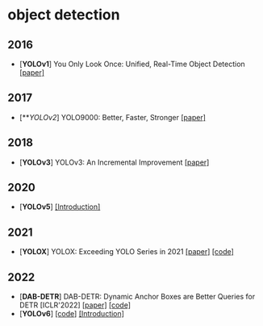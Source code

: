 # object detection
## 2016
- [**YOLOv1**] You Only Look Once: Unified, Real-Time Object Detection [[paper]](https://arxiv.org/pdf/1506.02640.pdf)
## 2017
- [***YOLOv2*] YOLO9000: Better, Faster, Stronger [[paper]](https://arxiv.org/abs/1612.08242)
## 2018
- [**YOLOv3**] YOLOv3: An Incremental Improvement [[paper]](https://arxiv.org/abs/1804.02767v1)
## 2020
- [**YOLOv5**] [[Introduction]](https://github.com/ultralytics/yolov5/issues/6998)
## 2021
- [**YOLOX**] YOLOX: Exceeding YOLO Series in 2021 [[paper]](https://arxiv.org/abs/2107.08430) [[code]](https://github.com/Megvii-BaseDetection/YOLOX)
## 2022
- [**DAB-DETR**] DAB-DETR: Dynamic Anchor Boxes are Better Queries for DETR [ICLR'2022] [[paper]](https://arxiv.org/abs/2201.12329) [[code]](https://github.com/IDEA-opensource/DAB-DETR)
- [**YOLOv6**] [[code]](https://github.com/meituan/YOLOv6) [[Introduction]](https://zhuanlan.zhihu.com/p/533127196)